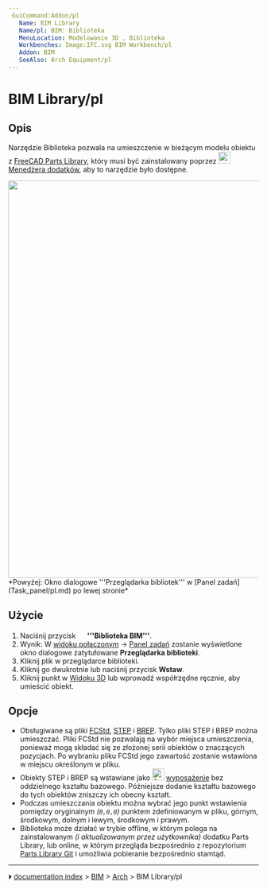 ```yaml
---
 GuiCommand:Addon/pl
   Name: BIM Library
   Name/pl: BIM: Biblioteka
   MenuLocation: Modelowanie 3D , Biblioteka
   Workbenches: Image:IFC.svg BIM Workbench/pl
   Addon: BIM
   SeeAlso: Arch Equipment/pl
---
```


# BIM Library/pl



## Opis

Narzędzie Biblioteka pozwala na umieszczenie w bieżącym modelu obiektu z [FreeCAD Parts Library](Biblioteka_części/pl.md), który musi być zainstalowany poprzez <img alt="" src=images/Std_AddonMgr.svg  style="width:24px;"> [Menedżera dodatków](Std_AddonMgr/pl.md), aby to narzędzie było dostępne.

<img alt="" src=images/BIM_Library_screenshot.png  style="width:800px;"> 
*Powyżej: Okno dialogowe '''Przeglądarka bibliotek''' w [Panel zadań](Task_panel/pl.md) po lewej stronie*



## Użycie

1.  Naciśnij przycisk **<img src="images/BIM_Library.png" width=16px> '''Biblioteka BIM'''**.
2.  Wynik: W [widoku połączonym](Combo_view/pl.md) → [Panel zadań](Task_panel/pl.md) zostanie wyświetlone okno dialogowe zatytułowane **Przeglądarka biblioteki**.
3.  Kliknij plik w przeglądarce biblioteki.
4.  Kliknij go dwukrotnie lub naciśnij przycisk **Wstaw**.
5.  Kliknij punkt w [Widoku 3D](3D_view/pl.md) lub wprowadź współrzędne ręcznie, aby umieścić obiekt.



## Opcje

-   Obsługiwane są pliki [FCStd](FCStd/pl.md), [STEP](STEP/pl.md) i [BREP](BREP/pl.md). Tylko pliki STEP i BREP można umieszczać. Pliki FCStd nie pozwalają na wybór miejsca umieszczenia, ponieważ mogą składać się ze złożonej serii obiektów o znaczących pozycjach. Po wybraniu pliku FCStd jego zawartość zostanie wstawiona w miejscu określonym w pliku.
-   Obiekty STEP i BREP są wstawiane jako <img alt="Arch_Equipment/pl" src=images/Arch_Equipment.svg  style="width:24px;"> [wyposażenie](Arch_Equipment/pl.md) bez oddzielnego kształtu bazowego. Późniejsze dodanie kształtu bazowego do tych obiektów zniszczy ich obecny kształt.
-   Podczas umieszczania obiektu można wybrać jego punkt wstawienia pomiędzy oryginalnym *(`0,0,0`)* punktem zdefiniowanym w pliku, górnym, środkowym, dolnym i lewym, środkowym i prawym.
-   Biblioteka może działać w trybie offline, w którym polega na zainstalowanym *(i aktualizowanym przez użytkownika)* dodatku Parts Library, lub online, w którym przegląda bezpośrednio z repozytorium [Parts Library Git](https://github.com/FreeCAD/FreeCAD-library) i umożliwia pobieranie bezpośrednio stamtąd.



---
⏵ [documentation index](../README.md) > [BIM](Category_BIM.md) > [Arch](Category_Arch.md) > BIM Library/pl

